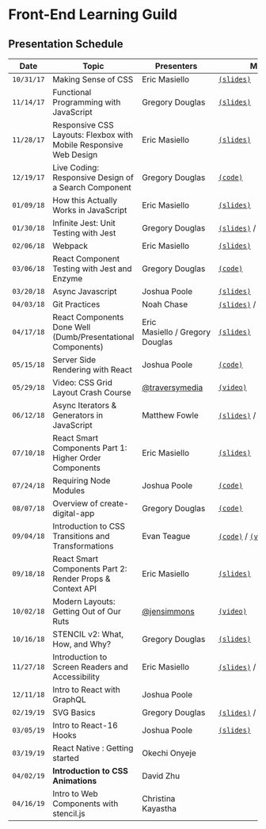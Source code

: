 # Front-End Learning Guild

## Presentation Schedule

| Date | Topic | Presenters | Materials |
| ---- | ----- | ---------- | --------- |
`10/31/17` | Making Sense of CSS | Eric Masiello | [`(slides)`](https://ericmasiello.github.io/front-end-learning-guild/01_css)
`11/14/17` | Functional Programming with JavaScript | Gregory Douglas | [`(slides)`](http://slides.com/unicode/functional-programming-in)
`11/28/17` | Responsive CSS Layouts: Flexbox with Mobile Responsive Web Design | Eric Masiello | [`(slides)`](https://ericmasiello.github.io/front-end-learning-guild/02_flexbox_rwd)
`12/19/17` | Live Coding: Responsive Design of a Search Component  | Gregory Douglas | [`(code)`](https://codepen.io/xgad/pen/YYwGpb)
`01/09/18` | How this Actually Works in JavaScript | Eric Masiello | [`(slides)`](https://ericmasiello.github.io/front-end-learning-guild/03_this_in_js)
`01/30/18` | Infinite Jest: Unit Testing with Jest | Gregory Douglas | [`(slides)`](http://slides.com/unicode/unit-testing-with-jest) / [`(code)`](https://github.com/GWShark0/jest-walkthrough)
`02/06/18` | Webpack | Eric Masiello | [`(slides)`](https://ericmasiello.github.io/front-end-learning-guild/04_webpack)
`03/06/18` | React Component Testing with Jest and Enzyme | Gregory Douglas | [`(code)`](https://github.com/GWShark0/jest-react-walkthrough)
`03/20/18` | Async Javascript | Joshua Poole | [`(slides)`](https://github.com/pooleparty/presentations/tree/master/async-javascript)
`04/03/18` | Git Practices | Noah Chase | [`(slides)`](https://www.scribd.com/document/401153578/Git-Practices) / [`(video)`](https://drive.google.com/file/d/1dQURhc6WSqM-w_7CY4pzu_tuGP6G-Qo0/view)
`04/17/18` | React Components Done Well (Dumb/Presentational Components) | Eric Masiello / Gregory Douglas | [`(slides)`](https://ericmasiello.github.io/front-end-learning-guild/react-components-done-well)
`05/15/18` | Server Side Rendering with React | Joshua Poole | [`(code)`](https://github.com/pooleparty/presentations/tree/master/react-server-side-rendering)
`05/29/18` | Video: CSS Grid Layout Crash Course | [@traversymedia](https://twitter.com/traversymedia) | [`(video)`](https://youtu.be/jV8B24rSN5o)
`06/12/18` | Async Iterators & Generators in JavaScript | Matthew Fowle | [`(slides)`](https://github.com/mfowlewebs/combining-async-iterators) / [`(code)`](https://github.com/mfowlewebs/async-iterator-muxer)
`07/10/18` | React Smart Components Part 1: Higher Order Components | Eric Masiello | [`(slides)`](https://ericmasiello.github.io/front-end-learning-guild/smart-components/index.html#/)
`07/24/18` | Requiring Node Modules | Joshua Poole | [`(code)`](https://github.com/pooleparty/presentations/tree/master/requiring-node-modules)
`08/07/18` | Overview of create-digital-app | Gregory Douglas | [`(code)`](https://github.com/websdev/create-digital-app)
`09/04/18` | Introduction to CSS Transitions and Transformations | Evan Teague | [`(code)`](https://github.com/evanteague/css-learning-app) / [`(video)`](https://vistaprint.zoom.us/recording/play/pQVTKi1nhwlDATAFR4OAbIYTbfOO3M3Z1ZtwlZffpyPz67xpG-3ihxWIQ34iBtNv)
`09/18/18` | React Smart Components Part 2: Render Props & Context API | Eric Masiello | [`(slides)`](https://slides.com/ericmasiello/react-render-props-and-context-api)
`10/02/18` | Modern Layouts: Getting Out of Our Ruts | [@jensimmons](https://twitter.com/jensimmons) | [`(video)`](https://youtu.be/jreccgYLfx8)
`10/16/18` | STENCIL v2: What, How, and Why? | Gregory Douglas | [`(slides)`](https://slides.com/unicode/stencil2)
`11/27/18` | Introduction to Screen Readers and Accessibility | Eric Masiello | [`(slides)`](https://slides.com/ericmasiello/accessible-component) / [`(video)`](https://vistaprint.zoom.us/recording/share/qxr8ylLgXd-Kx7qtZs0AXf4b5BpiU0qrPJvZB6IjKnSwIumekTziMw) / [`(code)`](https://github.com/ericmasiello/accessibility-demo)
`12/11/18` | Intro to React with GraphQL | Joshua Poole
`02/19/19` | SVG Basics | Gregory Douglas | [`(slides)`](https://slides.com/unicode/svg-basics) / [`(video)`](https://vistaprint.zoom.us/recording/play/DcGzAXbHJK5nzkDDAFoKaB6TgxrKa4PepFH-Ns0UxUEvJiGiDlqMDNqXCnibWHov)
`03/05/19` | Intro to React-16 Hooks | Joshua Poole | [`(slides)`](https://poole.haus/react-hooks)
`03/19/19` | React Native : Getting started | Okechi Onyeje
`04/02/19` | **Introduction to CSS Animations** | David Zhu
`04/16/19` | Intro to Web Components with stencil.js | Christina Kayastha
